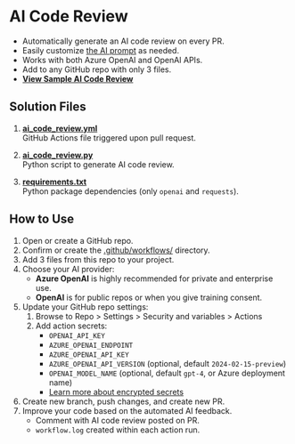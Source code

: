 # AI Code Review

* Automatically generate an AI code review on every PR.
* Easily customize [the AI prompt](./.github/workflows/ai_code_review.py#L144) as needed.
* Works with both Azure OpenAI and OpenAI APIs.
* Add to any GitHub repo with only 3 files.
* **[View Sample AI Code Review](https://github.com/mattsavarino/ai-code-review/pull/1)**

## Solution Files

1. **[ai_code_review.yml](./.github/workflows/ai_code_review.yml)**<br>
GitHub Actions file triggered upon pull request.

2. **[ai_code_review.py](./.github/workflows/ai_code_review.py)**<br>
Python script to generate AI code review.

3. **[requirements.txt](./requirements.txt)**<br>
Python package dependencies (only `openai` and `requests`).

## How to Use
1. Open or create a GitHub repo.
1. Confirm or create the [.github/workflows/](./.github/workflows/) directory.
1. Add 3 files from this repo to your project.
1. Choose your AI provider:
    * **Azure OpenAI** is highly recommended for private and enterprise use.
    * **OpenAI** is for public repos or when you give training consent.
1. Update your GitHub repo settings:
    1. Browse to Repo > Settings > Security and variables > Actions
    1. Add action secrets:
        * `OPENAI_API_KEY`
        * `AZURE_OPENAI_ENDPOINT`
        * `AZURE_OPENAI_API_KEY`
        * `AZURE_OPENAI_API_VERSION` (optional, default `2024-02-15-preview`)
        * `OPENAI_MODEL_NAME` (optional, default `gpt-4`, or Azure deployment name)
        * [Learn more about encrypted secrets](https://docs.github.com/en/actions/security-guides/using-secrets-in-github-actions)
1. Create new branch, push changes, and create new PR.
1. Improve your code based on the automated AI feedback.
    * Comment with AI code review posted on PR.
    * `workflow.log` created within each action run.

